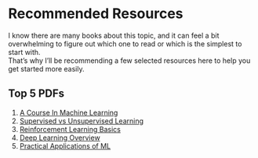 # Recommended Resources  

I know there are many books about this topic, and it can feel a bit overwhelming to figure out which one to read or which is the simplest to start with.  
That’s why I’ll be recommending a few selected resources here to help you get started more easily.  

## Top 5 PDFs  

1. [A Course In Machine Learning](./A%20Course%20in%20Machine%20Learning%20(2013).pdf)  
2. [Supervised vs Unsupervised Learning](./supervised_unsupervised.pdf)  
3. [Reinforcement Learning Basics](./reinforcement_learning.pdf)  
4. [Deep Learning Overview](./deep_learning.pdf)  
5. [Practical Applications of ML](./ml_applications.pdf)  


